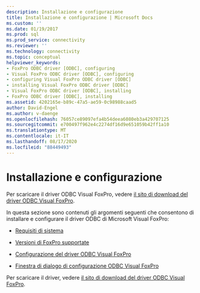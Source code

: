 ```yaml
---
description: Installazione e configurazione
title: Installazione e configurazione | Microsoft Docs
ms.custom: ''
ms.date: 01/19/2017
ms.prod: sql
ms.prod_service: connectivity
ms.reviewer: ''
ms.technology: connectivity
ms.topic: conceptual
helpviewer_keywords:
- FoxPro ODBC driver [ODBC], configuring
- Visual FoxPro ODBC driver [ODBC], configuring
- configuring Visual FoxPro ODBC driver [ODBC]
- installing Visual FoxPro ODBC driver [ODBC]
- Visual FoxPro ODBC driver [ODBC], installing
- FoxPro ODBC driver [ODBC], installing
ms.assetid: 4202165e-b89c-47a5-ae59-0c98988caad5
author: David-Engel
ms.author: v-daenge
ms.openlocfilehash: 76057ce89097efa4b54deea6080eb3a429707125
ms.sourcegitcommit: e700497f962e4c2274df16d9e651059b42ff1a10
ms.translationtype: MT
ms.contentlocale: it-IT
ms.lasthandoff: 08/17/2020
ms.locfileid: "88449493"
---
```

# <a name="installing-and-configuring"></a>Installazione e configurazione
Per scaricare il driver ODBC Visual FoxPro, vedere [il sito di download del driver ODBC Visual FoxPro](https://go.microsoft.com/fwlink/?LinkId=121318).  
  
 In questa sezione sono contenuti gli argomenti seguenti che consentono di installare e configurare il driver ODBC di Microsoft Visual FoxPro:  
  
-   [Requisiti di sistema](../../odbc/microsoft/system-requirements-visual-foxpro-odbc-driver.md)  
  
-   [Versioni di FoxPro supportate](../../odbc/microsoft/supported-versions-of-foxpro.md)  
  
-   [Configurazione del driver ODBC Visual FoxPro](../../odbc/microsoft/setting-up-the-visual-foxpro-odbc-driver.md)  
  
-   [Finestra di dialogo di configurazione ODBC Visual FoxPro](../../odbc/microsoft/odbc-visual-foxpro-setup-dialog-box.md)  
  
 Per scaricare il driver, vedere [il sito di download del driver ODBC Visual FoxPro](https://go.microsoft.com/fwlink/?LinkId=121318).
